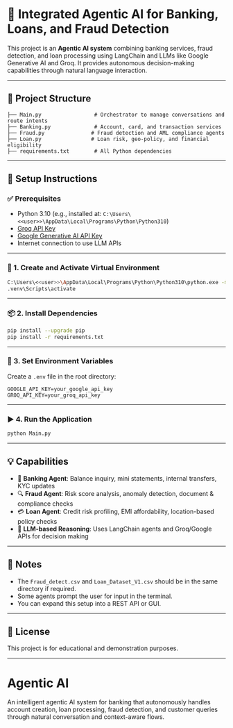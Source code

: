 # 🧠 Integrated Agentic AI for Banking, Loans, and Fraud Detection

This project is an **Agentic AI system** combining banking services, fraud detection, and loan processing using LangChain and LLMs like Google Generative AI and Groq. It provides autonomous decision-making capabilities through natural language interaction.

---

## 📁 Project Structure

```text
├── Main.py                 # Orchestrator to manage conversations and route intents
├── Banking.py              # Account, card, and transaction services
├── Fraud.py               # Fraud detection and AML compliance agents
├── Loan.py                # Loan risk, geo-policy, and financial eligibility
├── requirements.txt        # All Python dependencies
```

---

## 🚀 Setup Instructions

### ✅ Prerequisites

- Python 3.10 (e.g., installed at: `C:\Users\<<user>>\AppData\Local\Programs\Python\Python310`)
- [Groq API Key](https://console.groq.com/)
- [Google Generative AI API Key](https://ai.google.dev/)
- Internet connection to use LLM APIs

---

### 🔧 1. Create and Activate Virtual Environment

```bash
C:\Users\<<user>>\AppData\Local\Programs\Python\Python310\python.exe -m venv .venv
.venv\Scripts\activate
```

---

### 📦 2. Install Dependencies

```bash
pip install --upgrade pip
pip install -r requirements.txt
```

---

### 🔐 3. Set Environment Variables

Create a `.env` file in the root directory:

```env
GOOGLE_API_KEY=your_google_api_key
GROQ_API_KEY=your_groq_api_key
```

---

### ▶️ 4. Run the Application

```bash
python Main.py
```

---

## 💡 Capabilities

- 🏦 **Banking Agent**: Balance inquiry, mini statements, internal transfers, KYC updates
- 🔍 **Fraud Agent**: Risk score analysis, anomaly detection, document & compliance checks
- 💳 **Loan Agent**: Credit risk profiling, EMI affordability, location-based policy checks
- 🧠 **LLM-based Reasoning**: Uses LangChain agents and Groq/Google APIs for decision making

---

## 📌 Notes

- The `Fraud_detect.csv` and `Loan_Dataset_V1.csv` should be in the same directory if required.
- Some agents prompt the user for input in the terminal.
- You can expand this setup into a REST API or GUI.

---

## 📃 License

This project is for educational and demonstration purposes.

---

# Agentic AI

An intelligent agentic AI system for banking that autonomously handles account creation, loan processing, fraud detection, and customer queries through natural conversation and context-aware flows.
